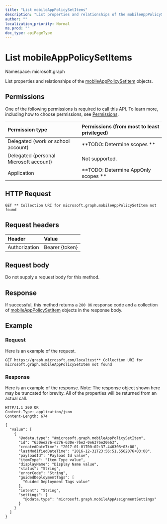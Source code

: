 ```yaml
---
title: "List mobileAppPolicySetItems"
description: "List properties and relationships of the mobileAppPolicySetItem objects."
author: ""
localization_priority: Normal
ms.prod: ""
doc_type: apiPageType
---
```


# List mobileAppPolicySetItems

Namespace: microsoft.graph

List properties and relationships of the [mobileAppPolicySetItem](../resources/mobileapppolicysetitem.md) objects.

## Permissions
One of the following permissions is required to call this API. To learn more, including how to choose permissions, see [Permissions](/concepts/permissions-reference.md).

|Permission type|Permissions (from most to least privileged)|
|:---|:---|
|Delegated (work or school account)|**TODO: Determine scopes **|
|Delegated (personal Microsoft account)|Not supported.|
|Application|**TODO: Determine AppOnly scopes **|

## HTTP Request
<!-- {
  "blockType": "ignored"
}
-->
``` http
GET ** Collection URI for microsoft.graph.mobileAppPolicySetItem not found
```

## Request headers
|Header|Value|
|:---|:---|
|Authorization|Bearer {token}|

## Request body
Do not supply a request body for this method.

## Response
If successful, this method returns a `200 OK` response code and a collection of [mobileAppPolicySetItem](../resources/mobileapppolicysetitem.md) objects in the response body.

## Example

### Request
Here is an example of the request.
<!-- {
  "blockType": "request",
  "name": "get_mobileapppolicysetitem"
}
-->
``` http
GET https://graph.microsoft.com/localtest** Collection URI for microsoft.graph.mobileAppPolicySetItem not found
```

### Response
Here is an example of the response. Note: The response object shown here may be truncated for brevity. All of the properties will be returned from an actual call.
<!-- {
  "blockType": "response",
  "truncated": true,
  "@odata.type": "collection(microsoft.graph.mobileapppolicysetitem)"
}
-->
``` http
HTTP/1.1 200 OK
Content-Type: application/json
Content-Length: 674

{
  "value": [
    {
      "@odata.type": "#microsoft.graph.mobileAppPolicySetItem",
      "id": "630ee276-e276-630e-76e2-0e6376e20e63",
      "createdDateTime": "2017-01-01T00:02:37.446308+03:00",
      "lastModifiedDateTime": "2016-12-31T23:56:51.5562076+03:00",
      "payloadId": "Payload Id value",
      "itemType": "Item Type value",
      "displayName": "Display Name value",
      "status": "String",
      "errorCode": "String",
      "guidedDeploymentTags": [
        "Guided Deployment Tags value"
      ],
      "intent": "String",
      "settings": {
        "@odata.type": "microsoft.graph.mobileAppAssignmentSettings"
      }
    }
  ]
}
```

